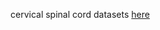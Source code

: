 cervical spinal cord datasets [here](https://drive.google.com/file/d/1JyqbWI4wHYScRNgsJSCZ4bwM3P9NtHuO/view?usp=drive_link)
